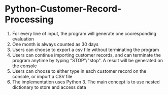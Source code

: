 # Python-Customer-Record-Processing
1. For every line of input, the program will generate one cooresponding evaluation
2. One month is always counted as 30 days
3. Users can choose to export a csv file without terminating the program
4. Users can continue importing customer records, and can terminate the program anytime by typing "STOP"/"stop". A result will be generated on the console
5. Users can choose to either type in each customer record on the console, or import a CSV file
6. The implementation uses Python 3. The main concept is to use nested dictionary to store and access data

